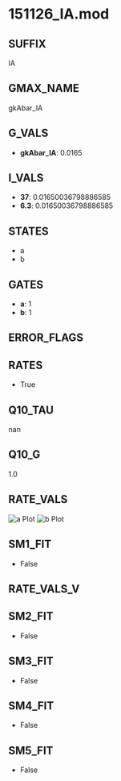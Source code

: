 # 151126_IA.mod

## SUFFIX

IA

## GMAX_NAME

gkAbar_IA

## G_VALS

- **gkAbar_IA**: 0.0165

## I_VALS

- **37**: 0.01650036798886585
- **6.3**: 0.01650036798886585

## STATES

- a
- b

## GATES

- **a**: 1
- **b**: 1

## ERROR_FLAGS


## RATES

- True

## Q10_TAU

nan

## Q10_G

1.0

## RATE_VALS

![a Plot](/Users/pbozelos/Dropbox/icg-Chai-Panos/supermodels/output_markdown_files/K/151126_IA.mod/images/a.png)
![b Plot](/Users/pbozelos/Dropbox/icg-Chai-Panos/supermodels/output_markdown_files/K/151126_IA.mod/images/b.png)

## SM1_FIT

- False

## RATE_VALS_V

## SM2_FIT

- False

## SM3_FIT

- False

## SM4_FIT

- False

## SM5_FIT

- False

